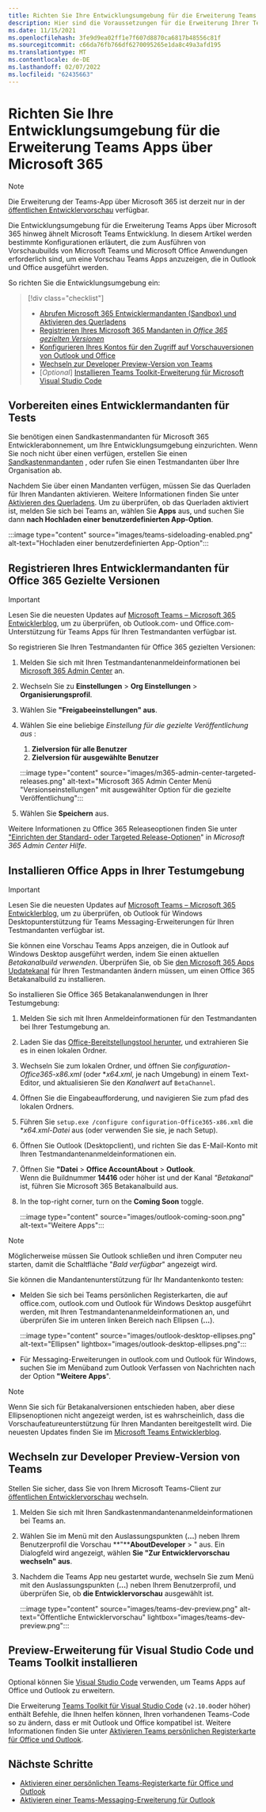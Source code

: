 ```yaml
---
title: Richten Sie Ihre Entwicklungsumgebung für die Erweiterung Teams Apps über Microsoft 365
description: Hier sind die Voraussetzungen für die Erweiterung Ihrer Teams-Apps über Microsoft 365
ms.date: 11/15/2021
ms.openlocfilehash: 3fe9d9ea02ff1e7f607d8870ca6817b48556c81f
ms.sourcegitcommit: c66da76fb766df6270095265e1da8c49a3afd195
ms.translationtype: MT
ms.contentlocale: de-DE
ms.lasthandoff: 02/07/2022
ms.locfileid: "62435663"
---
```

# <a name="set-up-your-dev-environment-for-extending-teams-apps-across-microsoft-365"></a>Richten Sie Ihre Entwicklungsumgebung für die Erweiterung Teams Apps über Microsoft 365

> [!NOTE]
> Die Erweiterung der Teams-App über Microsoft 365 ist derzeit nur in der [öffentlichen Entwicklervorschau](~/resources/dev-preview/developer-preview-intro.md) verfügbar.

Die Entwicklungsumgebung für die Erweiterung Teams Apps über Microsoft 365 hinweg ähnelt Microsoft Teams Entwicklung. In diesem Artikel werden bestimmte Konfigurationen erläutert, die zum Ausführen von Vorschaubuilds von Microsoft Teams und Microsoft Office Anwendungen erforderlich sind, um eine Vorschau Teams Apps anzuzeigen, die in Outlook und Office ausgeführt werden.

So richten Sie die Entwicklungsumgebung ein:

> [!div class="checklist"]
> * [Abrufen Microsoft 365 Entwicklermandanten (Sandbox) und Aktivieren des Querladens](#prepare-a-developer-tenant-for-testing)
> * [Registrieren Ihres Microsoft 365 Mandanten in *Office 365 gezielten Versionen*](#enroll-your-developer-tenant-for-office-365-targeted-releases)
> * [Konfigurieren Ihres Kontos für den Zugriff auf Vorschauversionen von Outlook und Office](#install-office-apps-in-your-test-environment)
> * [Wechseln zur Developer Preview-Version von Teams](#switch-to-the-developer-preview-version-of-teams)
> * [*Optional*] [Installieren Teams Toolkit-Erweiterung für Microsoft Visual Studio Code](#install-visual-studio-code-and-teams-toolkit-preview-extension)

## <a name="prepare-a-developer-tenant-for-testing"></a>Vorbereiten eines Entwicklermandanten für Tests

Sie benötigen einen Sandkastenmandanten für Microsoft 365 Entwicklerabonnement, um Ihre Entwicklungsumgebung einzurichten. Wenn Sie noch nicht über einen verfügen, erstellen Sie einen [Sandkastenmandanten](/office/developer-program/microsoft-365-developer-program-get-started) , oder rufen Sie einen Testmandanten über Ihre Organisation ab.

Nachdem Sie über einen Mandanten verfügen, müssen Sie das Querladen für Ihren Mandanten aktivieren. Weitere Informationen finden Sie unter [Aktivieren des Querladens](/microsoftteams/platform/concepts/build-and-test/prepare-your-o365-tenant#enable-custom-teams-apps-and-turn-on-custom-app-uploading). Um zu überprüfen, ob das Querladen aktiviert ist, melden Sie sich bei Teams an, wählen Sie **Apps** aus, und suchen Sie dann **nach Hochladen einer benutzerdefinierten App-Option**.

:::image type="content" source="images/teams-sideloading-enabled.png" alt-text="Hochladen einer benutzerdefinierten App-Option":::

## <a name="enroll-your-developer-tenant-for-office-365-targeted-releases"></a>Registrieren Ihres Entwicklermandanten für Office 365 Gezielte Versionen

> [!IMPORTANT]
> Lesen Sie die neuesten Updates auf [Microsoft Teams – Microsoft 365 Entwicklerblog](https://devblogs.microsoft.com/microsoft365dev/), um zu überprüfen, ob Outlook.com- und Office.com-Unterstützung für Teams Apps für Ihren Testmandanten verfügbar ist.

So registrieren Sie Ihren Testmandanten für Office 365 gezielten Versionen:

1. Melden Sie sich mit Ihren Testmandantenanmeldeinformationen bei [Microsoft 365 Admin Center](https://admin.microsoft.com) an.
1. Wechseln Sie zu **Einstellungen** >  **Org Einstellungen** >  **Organisierungsprofil**.
1. Wählen Sie **"Freigabeeinstellungen" aus**.
1. Wählen Sie eine beliebige *Einstellung für die gezielte Veröffentlichung aus* :
    1. **Zielversion für alle Benutzer**
    1. **Zielversion für ausgewählte Benutzer**

    :::image type="content" source="images/m365-admin-center-targeted-releases.png" alt-text="Microsoft 365 Admin Center Menü &quot;Versionseinstellungen&quot; mit ausgewählter Option für die gezielte Veröffentlichung":::
    
1. Wählen Sie **Speichern** aus.

Weitere Informationen zu Office 365 Releaseoptionen finden Sie unter ["Einrichten der Standard- oder Targeted Release-Optionen](/microsoft-365/admin/manage/release-options-in-office-365?view=o365-worldwide&preserve-view=true#targeted-release)" in *Microsoft 365 Admin Center Hilfe*.

## <a name="install-office-apps-in-your-test-environment"></a>Installieren Office Apps in Ihrer Testumgebung

> [!IMPORTANT]
> Lesen Sie die neuesten Updates auf [Microsoft Teams – Microsoft 365 Entwicklerblog](https://devblogs.microsoft.com/microsoft365dev/), um zu überprüfen, ob Outlook für Windows Desktopunterstützung für Teams Messaging-Erweiterungen für Ihren Testmandanten verfügbar ist.

Sie können eine Vorschau Teams Apps anzeigen, die in Outlook auf Windows Desktop ausgeführt werden, indem Sie einen aktuellen *Betakanalbuild verwenden*. Überprüfen Sie, ob Sie [den Microsoft 365 Apps Updatekanal](/deployoffice/change-update-channels?WT.mc_id=M365-MVP-5002016) für Ihren Testmandanten ändern müssen, um einen Office 365 Betakanalbuild zu installieren.

So installieren Sie Office 365 Betakanalanwendungen in Ihrer Testumgebung:

1. Melden Sie sich mit Ihren Anmeldeinformationen für den Testmandanten bei Ihrer Testumgebung an.
1. Laden Sie das [Office-Bereitstellungstool herunter](https://www.microsoft.com/download/details.aspx?id=49117), und extrahieren Sie es in einen lokalen Ordner.
1. Wechseln Sie zum lokalen Ordner, und öffnen Sie *configuration-Office365-x86.xml* (oder **x64.xml*, je nach Umgebung) in einem Text-Editor, und aktualisieren Sie den *Kanalwert* auf `BetaChannel`.
1. Öffnen Sie die Eingabeaufforderung, und navigieren Sie zum pfad des lokalen Ordners.
1. Führen Sie `setup.exe /configure configuration-Office365-x86.xml` die **x64.xml-Datei* aus (oder verwenden Sie sie, je nach Setup).
1. Öffnen Sie Outlook (Desktopclient), und richten Sie das E-Mail-Konto mit Ihren Testmandantenanmeldeinformationen ein.
1. Öffnen Sie **"Datei** >  **Office AccountAbout** >  **Outlook**.  
   Wenn die Buildnummer **14416** oder höher ist und der Kanal *"Betakanal*" ist, führen Sie Microsoft 365 Betakanalbuild aus.
1. In the top-right corner, turn on the **Coming Soon** toggle.
    
    :::image type="content" source="images/outlook-coming-soon.png" alt-text="Weitere Apps":::

> [!NOTE]
> Möglicherweise müssen Sie Outlook schließen und ihren Computer neu starten, damit die Schaltfläche "*Bald verfügbar*" angezeigt wird.

Sie können die Mandantenunterstützung für Ihr Mandantenkonto testen:

* Melden Sie sich bei Teams persönlichen Registerkarten, die auf office.com, outlook.com und Outlook für Windows Desktop ausgeführt werden, mit Ihren Testmandantenanmeldeinformationen an, und überprüfen Sie im unteren linken Bereich nach Ellipsen (**...**).

    :::image type="content" source="images/outlook-desktop-ellipses.png" alt-text="Ellipsen" lightbox="images/outlook-desktop-ellipses.png":::

* Für Messaging-Erweiterungen in outlook.com und Outlook für Windows, suchen Sie im Menüband zum Outlook Verfassen von Nachrichten nach der Option **"Weitere Apps**".

> [!NOTE]
> Wenn Sie sich für Betakanalversionen entschieden haben, aber diese Ellipsenoptionen nicht angezeigt werden, ist es wahrscheinlich, dass die Vorschaufeatureunterstützung für Ihren Mandanten bereitgestellt wird. Die neuesten Updates finden Sie im [Microsoft Teams Entwicklerblog](https://devblogs.microsoft.com/microsoft365dev/).

## <a name="switch-to-the-developer-preview-version-of-teams"></a>Wechseln zur Developer Preview-Version von Teams

Stellen Sie sicher, dass Sie von Ihrem Microsoft Teams-Client zur [öffentlichen Entwicklervorschau](../resources/dev-preview/developer-preview-intro.md) wechseln.

1. Melden Sie sich mit Ihren Sandkastenmandantenanmeldeinformationen bei Teams an.
1. Wählen Sie im Menü mit den Auslassungspunkten (**...**) neben Ihrem Benutzerprofil die Vorschau **"****AboutDeveloper** > " aus. Ein Dialogfeld wird angezeigt, wählen **Sie "Zur Entwicklervorschau wechseln" aus**.
1. Nachdem die Teams App neu gestartet wurde, wechseln Sie zum Menü mit den Auslassungspunkten (**...**) neben Ihrem Benutzerprofil, und überprüfen Sie, ob **die Entwicklervorschau** ausgewählt ist.

    :::image type="content" source="images/teams-dev-preview.png" alt-text="Öffentliche Entwicklervorschau" lightbox="images/teams-dev-preview.png":::

## <a name="install-visual-studio-code-and-teams-toolkit-preview-extension"></a>Preview-Erweiterung für Visual Studio Code und Teams Toolkit installieren

Optional können Sie [Visual Studio Code](https://code.visualstudio.com/) verwenden, um Teams Apps auf Office und Outlook zu erweitern.

Die Erweiterung [Teams Toolkit für Visual Studio Code](https://aka.ms/teams-toolkit) (`v2.10.0`oder höher) enthält Befehle, die Ihnen helfen können, Ihren vorhandenen Teams-Code so zu ändern, dass er mit Outlook und Office kompatibel ist. Weitere Informationen finden Sie unter [Aktivieren Teams persönlichen Registerkarte für Office und Outlook](extend-m365-teams-personal-tab.md).

## <a name="next-steps"></a>Nächste Schritte

- [Aktivieren einer persönlichen Teams-Registerkarte für Office und Outlook](extend-m365-teams-personal-tab.md)
- [Aktivieren einer Teams-Messaging-Erweiterung für Outlook](extend-m365-teams-message-extension.md)